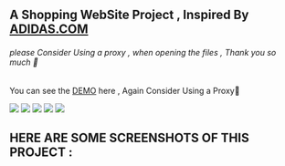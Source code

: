 ## A Shopping WebSite Project , Inspired By [ADIDAS.COM](https://www.adidas.com/us)
###### please Consider Using a proxy , when opening the files , Thank you so much 🙏

You can see the [DEMO](https://vercel.com/pourya-soleimanis-projects/adidas-com/5r1RJVb5CZdr46Nh2uX8937Mc2JL) here , Again Consider Using a Proxy🙏

![](https://img.shields.io/badge/React-20232A?style=for-the-badge&logo=react&logoColor=61DAFB)
![](https://img.shields.io/badge/React_Router-CA4245?style=for-the-badge&logo=react-router&logoColor=white)
![](https://img.shields.io/badge/Vite-B73BFE?style=for-the-badge&logo=vite&logoColor=FFD62E)
![](https://img.shields.io/badge/Tailwind_CSS-38B2AC?style=for-the-badge&logo=tailwind-css&logoColor=white)
![]([https://img.shields.io/badge/Tailwind_CSS-38B2AC?style=for-the-badge&logo=tailwind-css&logoColor=white](https://img.shields.io/badge/JavaScript-323330?style=for-the-badge&logo=javascript&logoColor=F7DF1E))


## HERE ARE SOME SCREENSHOTS OF THIS PROJECT :
![]()
